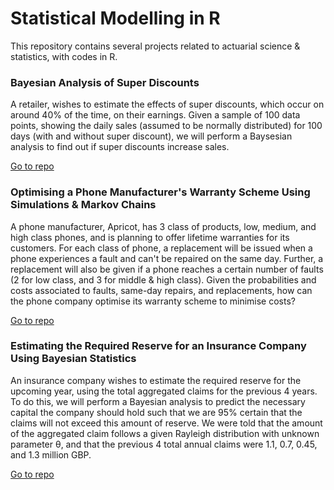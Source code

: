 # Statistical Modelling in R

This repository contains several projects related to actuarial science & statistics, with codes in R.

### Bayesian Analysis of Super Discounts
A retailer, wishes to estimate the effects of super discounts, which occur on around 40% of the time, on their earnings. Given a sample of 100 data points, showing the daily sales (assumed to be normally distributed) for 100 days (with and without super discount), we will perform a Baysesian analysis to find out if super discounts increase sales.

[Go to repo](https://github.com/Gianatmaja/Statistical-Modelling-in-R/tree/main/Super-Discounts)


### Optimising a Phone Manufacturer's Warranty Scheme Using Simulations & Markov Chains
A phone manufacturer, Apricot, has 3 class of products, low, medium, and high class phones, and is planning to offer lifetime warranties for its customers. For each class of phone, a replacement will be issued when a phone experiences a fault and can't be repaired on the same day. Further, a replacement will also be given if a phone reaches a certain number of faults (2 for low class, and 3 for middle & high class). Given the probabilities and costs associated to faults, same-day repairs, and replacements, how can the phone company optimise its warranty scheme to minimise costs?

[Go to repo](https://github.com/Gianatmaja/Statistical-Modelling-in-R/tree/main/Apricot-Phones)


### Estimating the Required Reserve for an Insurance Company Using Bayesian Statistics
An insurance company wishes to estimate the required reserve for the upcoming year, using the total aggregated claims for the previous 4 years. To do this, 
we will perform a Bayesian analysis to predict the necessary capital the company should hold such that we are 95% certain that the claims will not exceed 
this amount of reserve. We were told that the amount of the aggregated claim follows a given Rayleigh distribution with unknown parameter θ, and that the 
previous 4 total annual claims were 1.1, 0.7, 0.45, and 1.3 million GBP.

[Go to repo](https://github.com/Gianatmaja/Statistical-Modelling-in-R/tree/main/Insurance-Reserve)
